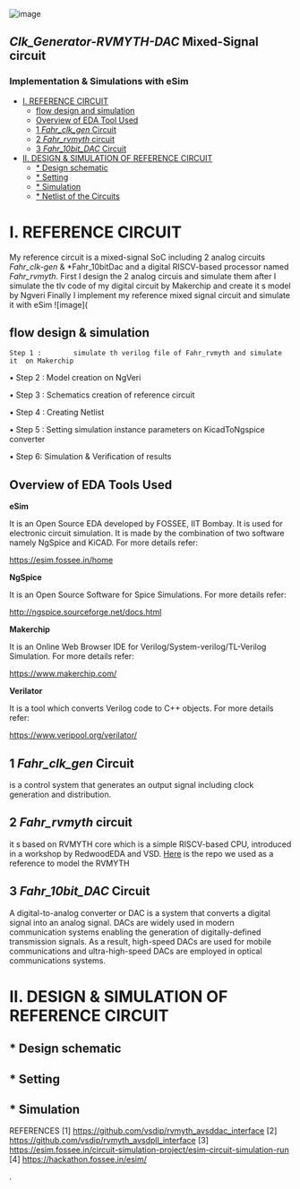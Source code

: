 ![image](https://user-images.githubusercontent.com/100168693/157722908-a0722faa-4032-47a1-8d84-e34b34d14fb3.jpg)
 
 ## *Clk_Generator-RVMYTH-DAC* Mixed-Signal circuit 
  ###     Implementation & Simulations with eSim



- [I.    REFERENCE CIRCUIT](#i----reference-circuit)
  * [flow design and simulation](#flow-design-and-simulation)
  * [Overview of EDA Tool Used](#overview-of-eda-tool-used)
  * [1 *Fahr_clk_gen* Circuit](#1--fahr-clk-gen--circuit)
  * [2 *Fahr_rvmyth* circuit](#2--fahr-rvmyth--circuit)
  * [3 *Fahr_10bit_DAC* Circuit](#3--fahr-10bit-dac--circuit)
- [II.   DESIGN & SIMULATION OF REFERENCE CIRCUIT](#ii---design---simulation-of-reference-circuit)
  * [* Design schematic](#--design-schematic)
  * [* Setting](#--setting)
  * [* Simulation](#--simulation)
  * [* Netlist of the Circuits](#--netlist-of-the-circuits)






# I.	REFERENCE CIRCUIT
 My reference circuit is a mixed-signal SoC including 2 analog circuits *Fahr_clk-gen* & *Fahr_10bitDac and a digital RISCV-based processor named *Fahr_rvmyth*.
First I  design the 2 analog  circuis and simulate them after I simulate the tlv code of my digital circuit  by Makerchip and create  it s model by Ngveri  Finally I implement my reference mixed signal circuit and simulate it with eSim
![image](


##    flow design & simulation 
	Step 1 : 		simulate th verilog file of Fahr_rvmyth and simulate it  on Makerchip

•	Step 2 : 		Model creation on NgVeri

•	Step 3 :		Schematics creation of reference circuit 

•	Step 4 :		Creating Netlist

•	Step 5 :		Setting simulation instance parameters on KicadToNgspice converter

•	Step 6: 		Simulation & Verification of results

##    Overview of  EDA Tools Used 



**eSim**

It is an Open Source EDA developed by FOSSEE, IIT Bombay. It is used for electronic circuit simulation. It is made by the combination of two software namely NgSpice and KiCAD. For more details refer:

https://esim.fossee.in/home

**NgSpice**

It is an Open Source Software for Spice Simulations. For more details refer:

http://ngspice.sourceforge.net/docs.html

**Makerchip**

It is an Online Web Browser IDE for Verilog/System-verilog/TL-Verilog Simulation. For more details refer:

https://www.makerchip.com/

**Verilator**

It is a tool which converts Verilog code to C++ objects. For more details refer:

https://www.veripool.org/verilator/


## 1 *Fahr_clk_gen* Circuit  
is a control system that generates an output signal including clock generation and distribution.

## 2 *Fahr_rvmyth* circuit
it s based on RVMYTH core which  is a simple RISCV-based CPU, introduced in a workshop by RedwoodEDA and VSD. 
 [Here](https://github.com/shivanishah269/risc-v-core) is the repo we used as a reference to model the RVMYTH

## 3 *Fahr_10bit_DAC* Circuit 
A digital-to-analog converter or DAC is a system that converts a digital signal into an analog signal. DACs are widely used in modern communication systems enabling the generation of digitally-defined transmission signals. As a result, high-speed DACs are used for mobile communications and ultra-high-speed DACs are employed in optical communications systems.


# II.	DESIGN & SIMULATION OF REFERENCE CIRCUIT 


## * Design schematic
## * Setting 
## * Simulation 


REFERENCES
[1]	https://github.com/vsdip/rvmyth_avsddac_interface
[2]	https://github.com/vsdip/rvmyth_avsdpll_interface
[3]	https://esim.fossee.in/circuit-simulation-project/esim-circuit-simulation-run
[4]	https://hackathon.fossee.in/esim/ 








.

 



